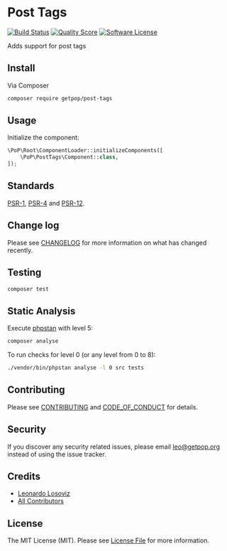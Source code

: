 # Post Tags

[![Build Status][ico-travis]][link-travis]
[![Quality Score][ico-code-quality]][link-code-quality]
[![Software License][ico-license]](LICENSE.md)

<!--
[![Latest Version on Packagist][ico-version]][link-packagist]
[![Coverage Status][ico-scrutinizer]][link-scrutinizer]
[![Total Downloads][ico-downloads]][link-downloads]
-->

Adds support for post tags

## Install

Via Composer

``` bash
composer require getpop/post-tags
```

## Usage

Initialize the component:

``` php
\PoP\Root\ComponentLoader::initializeComponents([
    \PoP\PostTags\Component::class,
]);
```

## Standards

[PSR-1](https://www.php-fig.org/psr/psr-1), [PSR-4](https://www.php-fig.org/psr/psr-4) and [PSR-12](https://www.php-fig.org/psr/psr-12).

## Change log

Please see [CHANGELOG](CHANGELOG.md) for more information on what has changed recently.

## Testing

``` bash
composer test
```

## Static Analysis

Execute [phpstan](https://github.com/phpstan/phpstan) with level 5:

``` bash
composer analyse
```

To run checks for level 0 (or any level from 0 to 8):

``` bash
./vendor/bin/phpstan analyse -l 0 src tests
```

## Contributing

Please see [CONTRIBUTING](CONTRIBUTING.md) and [CODE_OF_CONDUCT](CODE_OF_CONDUCT.md) for details.

## Security

If you discover any security related issues, please email leo@getpop.org instead of using the issue tracker.

## Credits

- [Leonardo Losoviz][link-author]
- [All Contributors][link-contributors]

## License

The MIT License (MIT). Please see [License File](LICENSE.md) for more information.

[ico-version]: https://img.shields.io/packagist/v/getpop/post-tags.svg?style=flat-square
[ico-license]: https://img.shields.io/badge/license-MIT-brightgreen.svg?style=flat-square
[ico-travis]: https://img.shields.io/travis/getpop/post-tags/master.svg?style=flat-square
[ico-scrutinizer]: https://img.shields.io/scrutinizer/coverage/g/getpop/post-tags.svg?style=flat-square
[ico-code-quality]: https://img.shields.io/scrutinizer/g/getpop/post-tags.svg?style=flat-square
[ico-downloads]: https://img.shields.io/packagist/dt/getpop/post-tags.svg?style=flat-square

[link-packagist]: https://packagist.org/packages/getpop/post-tags
[link-travis]: https://travis-ci.org/getpop/post-tags
[link-scrutinizer]: https://scrutinizer-ci.com/g/getpop/post-tags/code-structure
[link-code-quality]: https://scrutinizer-ci.com/g/getpop/post-tags
[link-downloads]: https://packagist.org/packages/getpop/post-tags
[link-author]: https://github.com/leoloso
[link-contributors]: ../../contributors

